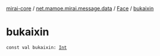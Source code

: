 [mirai-core](../../index.md) / [net.mamoe.mirai.message.data](../index.md) / [Face](index.md) / [bukaixin](./bukaixin.md)

# bukaixin

`const val bukaixin: `[`Int`](https://kotlinlang.org/api/latest/jvm/stdlib/kotlin/-int/index.html)